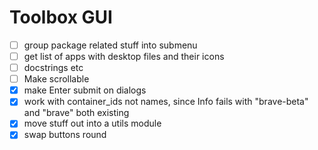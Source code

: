 # Toolbox GUI

- [ ] group package related stuff into submenu
- [ ] get list of apps with desktop files and their icons
- [ ] docstrings etc
- [ ] Make scrollable
- [x] make Enter submit on dialogs
- [x] work with container_ids not names, since Info fails with "brave-beta" and "brave" both existing
- [x] move stuff out into a utils module
- [x] swap buttons round
